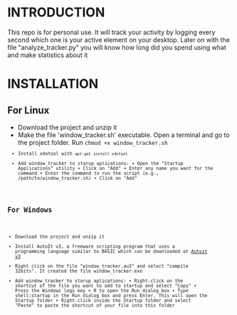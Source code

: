 # INTRODUCTION
This repo is for personal use. It will track your activity by logging every second which one is your active element on your desktop. Later on with the file "analyze_tracker.py" you will know how long did you spend using what and make statistics about it

# INSTALLATION
## For Linux
- Download the project and unzip it
- Make the file 'window_tracker.sh' executable. Open a terminal and go to the project folder. Run <code>chmod +x window_tracker.sh<code>
- Install xdotool with <code>apt-get install xdotool</code>
- Add window_tracker to starup aplications:
    • Open the "Startup Applications" utility
    • Click on "Add"
    • Enter any name you want for the command
    • Enter the command to run the script (e.g., /path/to/window_tracker.sh)
    • Click on "Add"

## For Windows
- Download the project and unzip it
- Install  AutoIt v3, a freeware scripting program that uses a programming language similar to BASIC which can be downloaded at [Autoit v3](https://www.autoitscript.com/cgi-bin/getfile.pl?autoit3/autoit-v3-setup.zip)
- Right click on the file "window_tracker.au3" and select "compile 32bits". It created the file window_tracker.exe
- Add window_tracker to starup aplications:
    • Right-click on the shortcut of the file you want to add to startup and select "Copy"
    • Press the Windows logo key + R to open the Run dialog box
    • Type shell:startup in the Run dialog box and press Enter. This will open the Startup folder
    • Right-click inside the Startup folder and select "Paste" to paste the shortcut of your file into this folder
